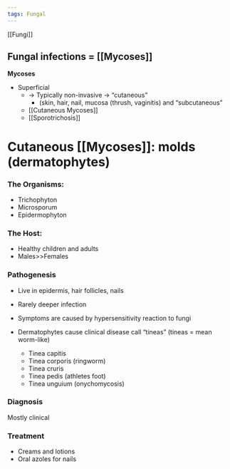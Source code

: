 ```yaml
---
tags: Fungal
---
```

[[Fungi]]
## Fungal infections = [[Mycoses]]
**Mycoses** 
- Superficial 
	- → Typically non-invasive → “cutaneous” 
		- (skin, hair, nail, mucosa (thrush, vaginitis) and “subcutaneous”
	- [[Cutaneous Mycoses]]
	- [[Sporotrichosis]]

# Cutaneous [[Mycoses]]: molds (dermatophytes) 

### The Organisms:
- Trichophyton 
- Microsporum 
- Epidermophyton 
### The Host:
- Healthy children and adults 
- Males>>Females 
### Pathogenesis
- Live in epidermis, hair follicles, nails
- Rarely deeper infection
- Symptoms are caused by hypersensitivity reaction to fungi 

- Dermatophytes cause clinical disease call “tineas” (tineas = mean worm-like)
	- Tinea capitis
	- Tinea corporis (ringworm)
	- Tinea cruris
	- Tinea pedis (athletes foot) 
	- Tinea unguium (onychomycosis) 
### Diagnosis
Mostly clinical
### Treatment 
- Creams and lotions
- Oral azoles for nails